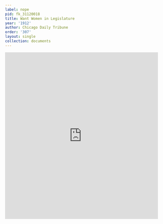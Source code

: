 ```yaml
---
label: nope
pid: fk_31120018
title: Want Women in Legislature
year: '1912'
author: Chicago Daily Tribune
order: '307'
layout: single
collection: documents
---
```

<iframe src="https://northwestern.app.box.com/embed/s/zi8d15rz3whdngeivt4h1s3v8z0yittc?sortColumn=date&view=list" width="100%" height="550" frameborder="0" allowfullscreen webkitallowfullscreen msallowfullscreen></iframe>
